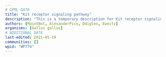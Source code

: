 ```yaml
---
# GPML DATA
title: "Kit receptor signaling pathway"
description: "This is a temporary description for Kit receptor signaling pathway"
authors: [MaintBot, AlexanderPico, Ddigles, Eweitz]
organisms: [Gallus gallus]
# ADDITIONAL DATA
last-edited: 2021-05-19
communities: []
wpid: "WP774"
---
```


